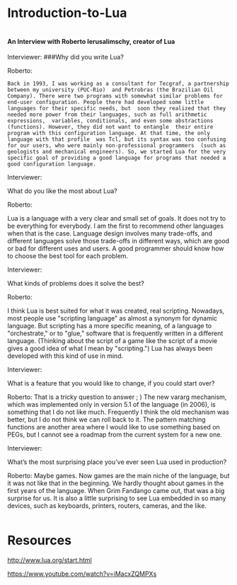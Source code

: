 # Introduction-to-Lua


```python

```

#### An Interview with Roberto Ierusalimschy, creator of Lua
Interviewer:
###Why did you write Lua?

Roberto:

`Back in 1993, I was working as a consultant for Tecgraf, a partnership between my university (PUC-Rio) 
and Petrobras (the Brazilian Oil Company). There were two programs with somewhat similar problems for 
end-user configuration. People there had developed some little languages for their specific needs, but 
soon they realized that they needed more power from their languages, such as full arithmetic expressions, 
variables, conditionals, and even some abstractions (functions). However, they did not want to entangle 
their entire program with this configuration language. At that time, the only language with that profile 
was Tcl, but its syntax was too confusing for our users, who were mainly non-professional programmers 
(such as geologists and mechanical engineers). So, we started Lua for the very specific goal of providing
a good language for programs that needed a good configuration language.`

Interviewer:

What do you like the most about Lua?

Roberto:

Lua is a language with a very clear and small set of goals. It does not try to be everything for everybody. 
I am the first to recommend other languages when that is the case. Language design involves many trade-offs, 
and different languages solve those trade-offs in different ways, which are good or bad for different uses 
and users. A good programmer should know how to choose the best tool for each problem.

Interviewer:

What kinds of problems does it solve the best?

Roberto:

I think Lua is best suited for what it was created, real scripting. Nowadays, most people use "scripting language"
as almost a synonym for dynamic language. But scripting has a more specific meaning, of a language to 
"orchestrate," or to "glue," software that is frequently written in a different language. 
(Thinking about the script of a game like the script of a movie gives a good idea of what I mean by "scripting.")
Lua has always been developed with this kind of use in mind.

Interviewer:

What is a feature that you would like to change, if you could start over?

Roberto:
That is a tricky question to answer ; ) The new vararg mechanism, which was implemented only in version 5.1 of
the language (in 2006), is something that I do not like much. Frequently I think the old mechanism was better, 
but I do not think we can roll back to it. The pattern matching functions are another area where I would like to
use something based on PEGs, but I cannot see a roadmap from the current system for a new one.

Interviewer:

What’s the most surprising place you’ve ever seen Lua used in production?

Roberto:
Maybe games. Now games are the main niche of the language, but it was not like that in the beginning. We hardly 
thought about games in the first years of the language. When Grim Fandango came out, that was a big surprise for 
us. It is also a little surprising to see Lua embedded in so many devices, such as keyboards, printers, routers,
cameras, and the like.

```python

```

# Resources


http://www.lua.org/start.html


https://www.youtube.com/watch?v=iMacxZQMPXs

```python

```

```python

```
